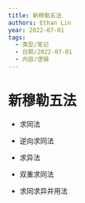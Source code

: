 ```yaml
---
title: 新穆勒五法
authors: Ethan Lin
year: 2022-07-01 
tags:
  - 类型/笔记 
  - 日期/2022-07-01 
  - 内容/逻辑 
---
```



# 新穆勒五法





- 求同法

- 逆向求同法

- 求异法

- 双重求同法

- 求同求异并用法


